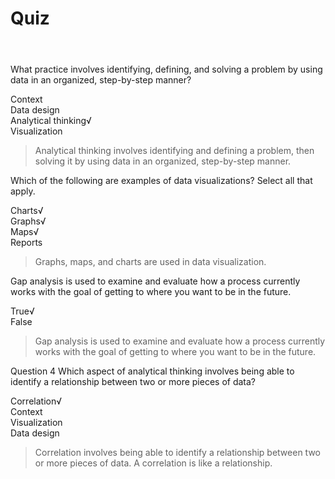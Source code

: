 # Quiz
&nbsp;
####
What practice involves identifying, defining, and solving a problem by using data in an organized, step-by-step manner?

Context   
Data design   
Analytical thinking√   
Visualization   

> Analytical thinking involves identifying and defining a problem, then solving it by using data in an organized, step-by-step manner.

Which of the following are examples of data visualizations? Select all that apply.

Charts√   
Graphs√   
Maps√   
Reports   

> Graphs, maps, and charts are used in data visualization.

Gap analysis is used to examine and evaluate how a process currently works with the goal of getting to where you want to be in the future.

True√   
False

> Gap analysis is used to examine and evaluate how a process currently works with the goal of getting to where you want to be in the future.

Question 4
Which aspect of analytical thinking involves being able to identify a relationship between two or more pieces of data?

Correlation√    
Context   
Visualization   
Data design   

> Correlation involves being able to identify a relationship between two or more pieces of data. A correlation is like a relationship.
